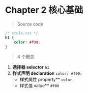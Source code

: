 # Chapter 2 核心基础

> Source code

```css
/* style.css */
h1 {
    color: #f00;
}
```

> 4 个概念

1. **选择器 selector** `h1`
2. **样式声明 declaration** `color: #f00;`
      - 样式属性 property** `color`
      - 样式值 value** `#f00`